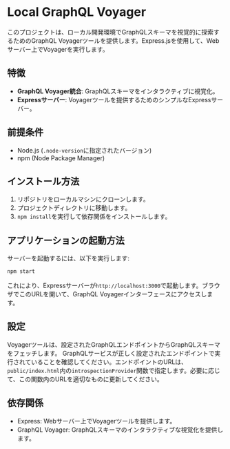 # Local GraphQL Voyager

このプロジェクトは、ローカル開発環境でGraphQLスキーマを視覚的に探索するためのGraphQL Voyagerツールを提供します。Express.jsを使用して、Webサーバー上でVoyagerを実行します。

## 特徴

- **GraphQL Voyager統合**: GraphQLスキーマをインタラクティブに視覚化。
- **Expressサーバー**: Voyagerツールを提供するためのシンプルなExpressサーバー。

## 前提条件

- Node.js (`.node-version`に指定されたバージョン)
- npm (Node Package Manager)

## インストール方法

1. リポジトリをローカルマシンにクローンします。
2. プロジェクトディレクトリに移動します。
3. `npm install`を実行して依存関係をインストールします。

## アプリケーションの起動方法

サーバーを起動するには、以下を実行します:

```bash
npm start
```

これにより、Expressサーバーが`http://localhost:3000`で起動します。ブラウザでこのURLを開いて、GraphQL Voyagerインターフェースにアクセスします。

## 設定

Voyagerツールは、設定されたGraphQLエンドポイントからGraphQLスキーマをフェッチします。
GraphQLサービスが正しく設定されたエンドポイントで実行されていることを確認してください。エンドポイントのURLは、`public/index.html`内の`introspectionProvider`関数で指定します。必要に応じて、この関数内のURLを適切なものに更新してください。

## 依存関係

- Express: Webサーバー上でVoyagerツールを提供します。
- GraphQL Voyager: GraphQLスキーマのインタラクティブな視覚化を提供します。
